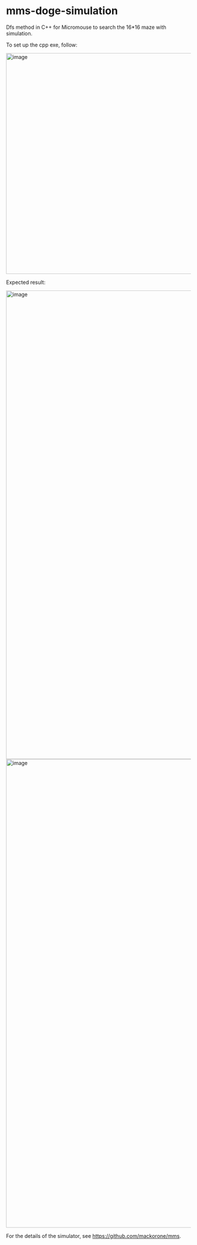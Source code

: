 # mms-doge-simulation
Dfs method in C++ for Micromouse to search the 16*16 maze with simulation.



To set up the cpp exe, follow:

<img width="600" alt="image" src="https://github.com/TechnicolorGUO/mms-doge-simulation/assets/135151549/3c669991-d4ce-464c-b3e9-84d09b05b861">


Expected result:

<img width="1273" alt="image" src="https://github.com/TechnicolorGUO/mms-doge-simulation/assets/135151549/70de50ee-8786-4034-b2aa-5e3d41282072">

<img width="1273" alt="image" src="https://github.com/TechnicolorGUO/mms-doge-simulation/assets/135151549/695ab994-a211-4155-b453-0e7110c50743">




For the details of the simulator, see https://github.com/mackorone/mms.
